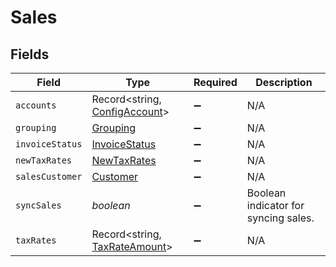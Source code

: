 # Sales


## Fields

| Field                                                                 | Type                                                                  | Required                                                              | Description                                                           |
| --------------------------------------------------------------------- | --------------------------------------------------------------------- | --------------------------------------------------------------------- | --------------------------------------------------------------------- |
| `accounts`                                                            | Record<string, [ConfigAccount](../../models/shared/configaccount.md)> | :heavy_minus_sign:                                                    | N/A                                                                   |
| `grouping`                                                            | [Grouping](../../models/shared/grouping.md)                           | :heavy_minus_sign:                                                    | N/A                                                                   |
| `invoiceStatus`                                                       | [InvoiceStatus](../../models/shared/invoicestatus.md)                 | :heavy_minus_sign:                                                    | N/A                                                                   |
| `newTaxRates`                                                         | [NewTaxRates](../../models/shared/newtaxrates.md)                     | :heavy_minus_sign:                                                    | N/A                                                                   |
| `salesCustomer`                                                       | [Customer](../../models/shared/customer.md)                           | :heavy_minus_sign:                                                    | N/A                                                                   |
| `syncSales`                                                           | *boolean*                                                             | :heavy_minus_sign:                                                    | Boolean indicator for syncing sales.                                  |
| `taxRates`                                                            | Record<string, [TaxRateAmount](../../models/shared/taxrateamount.md)> | :heavy_minus_sign:                                                    | N/A                                                                   |